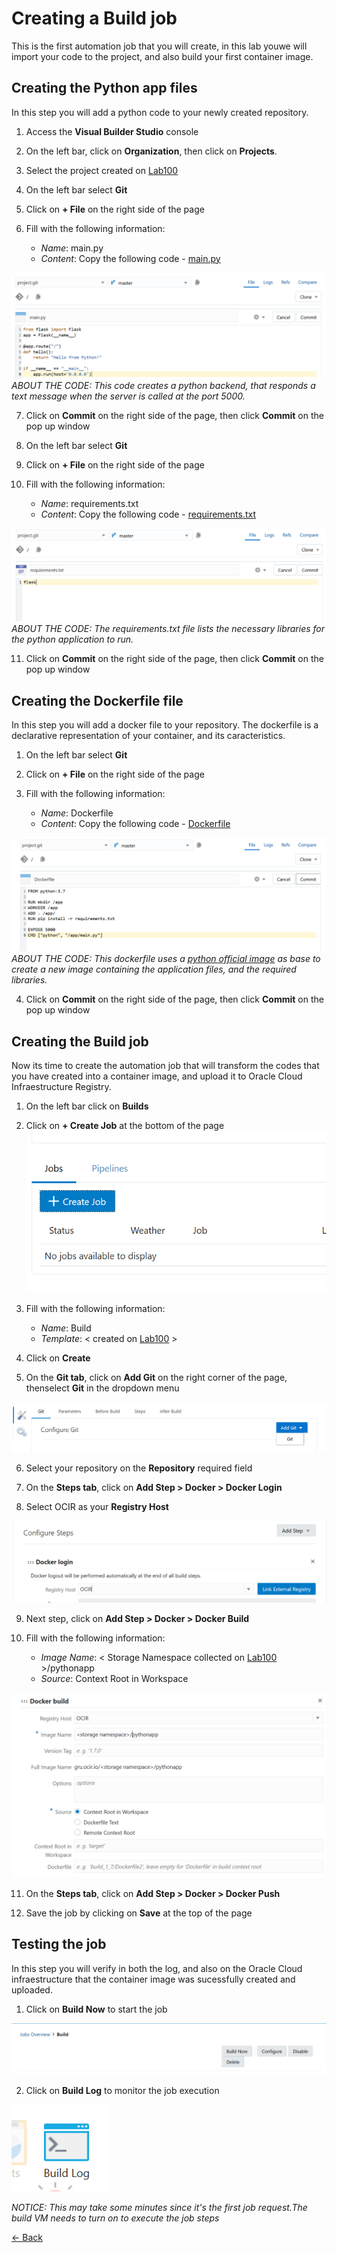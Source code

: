 # Creating a Build job

This is the first automation job that you will create, in this lab youwe will import your code to the project, and also build your first container image.

## Creating the Python app files
In this step you will add a python code to your newly created repository.

1. Access the **Visual Builder Studio** console

2. On the left bar, click on **Organization**, then click on **Projects**.

3. Select the project created on [Lab100](../Lab100/Lab100.md)

4. On the left bar select **Git**

5. Click on **+ File** on the right side of the page

6. Fill with the following information:
    - *Name*: main.py
    - *Content*: Copy the following code - [main.py](./src/main.py)

![](./img/Build01.PNG)
_ABOUT THE CODE: This code creates a python backend, that responds a text message when the server is called at the port 5000._

7. Click on **Commit** on the right side of the page, then click **Commit** on the pop up window

8. On the left bar select **Git**

9. Click on **+ File** on the right side of the page

10. Fill with the following information:
    - *Name*: requirements.txt
    - *Content*: Copy the following code - [requirements.txt](./src/requirements.txt)

![](./img/Build02.PNG)
_ABOUT THE CODE: The requirements.txt file lists the necessary libraries for the python application to run._

11. Click on **Commit** on the right side of the page, then click **Commit** on the pop up window

## Creating the Dockerfile file
In this step you will add a docker file to your repository. The dockerfile is a declarative representation of your container, and its caracteristics.

1. On the left bar select **Git**

2. Click on **+ File** on the right side of the page

3. Fill with the following information:
    - *Name*: Dockerfile 
    - *Content*: Copy the following code - [Dockerfile](./src/Dockerfile)

![](./img/Build03.PNG)
_ABOUT THE CODE: This dockerfile uses a [python official image](https://hub.docker.com/_/python) as base to create a new image containing the application files, and the required libraries._

4. Click on **Commit** on the right side of the page, then click **Commit** on the pop up window

## Creating the Build job
Now its time to create the automation job that will transform the codes that you have created into a container image, and upload it to Oracle Cloud Infraestructure Registry.

1. On the left bar click on **Builds**

2. Click on **+ Create Job** at the bottom of the page
![](./img/Build04.PNG)

3. Fill with the following information:
    - *Name*: Build
    - *Template*: < created on [Lab100](../Lab100/Lab100.md) >

4. Click on **Create**

5. On the **Git tab**, click on **Add Git** on the right corner of the page, thenselect **Git** in the dropdown menu

![](./img/Build05.PNG)

6. Select your repository on the **Repository** required field

7. On the **Steps tab**, click on **Add Step > Docker > Docker Login** 

8. Select OCIR as your **Registry Host**

![](./img/Build06.PNG)

9. Next step, click on **Add Step > Docker > Docker Build** 

10. Fill with the following information:
    - *Image Name*: < Storage Namespace collected on [Lab100](../Lab100/Lab100.md) >/pythonapp
    - *Source*: Context Root in Workspace

![](./img/Build07.PNG)

11. On the **Steps tab**, click on **Add Step > Docker > Docker Push** 

12. Save the job by clicking on **Save** at the top of the page


## Testing the job
In this step you will verify in both the log, and also on the Oracle Cloud infraestructure that the container image was sucessfully created and uploaded.

1. Click on **Build Now** to start the job

![](./img/Build08.PNG)

2. Click on **Build Log** to monitor the job execution

![](./img/Build09.PNG)

_NOTICE: This may take some minutes since it's the first job request.The build VM needs to turn on to execute the job steps_

[<- Back](../README.md)